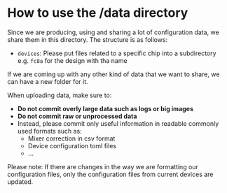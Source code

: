 # How to use the /data directory

Since we are producing, using and sharing a lot of configuration data, we share them in this directory.
The structure is as follows:

- `devices`: Please put files related to a specific chip into a subdirectory e.g. `fc8a` for the design with tha name


If we are coming up with any other kind of data that we want to share, we can have a new folder for it.

When uploading data, make sure to:

- **Do not commit overly large data such as logs or big images**
- **Do not commit raw or unprocessed data**
- Instead, please commit only useful information in readable commonly used formats such as:
  - Mixer correction in csv format
  - Device configuration toml files
  - ...

Please note: If there are changes in the way we are formatting our configuration files, only the configuration files from current devices are updated.